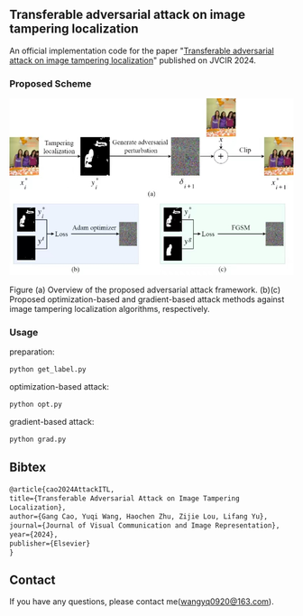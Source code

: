 ## Transferable adversarial attack on image tampering localization
An official implementation code for the paper "[Transferable adversarial attack on image tampering localization](./paper.pdf)" published on JVCIR 2024.

### Proposed Scheme
![proposed_network](./pit.png)

Figure (a) Overview of the proposed adversarial attack framework. (b)(c) Proposed optimization-based and gradient-based attack methods against image tampering
localization algorithms, respectively.

### Usage
preparation:
```python
python get_label.py
```

optimization-based attack:
```python
python opt.py
```
	
gradient-based attack:
```python
python grad.py
```

## Bibtex
 ```
@article{cao2024AttackITL,
 title={Transferable Adversarial Attack on Image Tampering Localization},
 author={Gang Cao, Yuqi Wang, Haochen Zhu, Zijie Lou, Lifang Yu},
 journal={Journal of Visual Communication and Image Representation},
 year={2024},
 publisher={Elsevier}
}
 ```
## Contact
If you have any questions, please contact me(wangyq0920@163.com).
